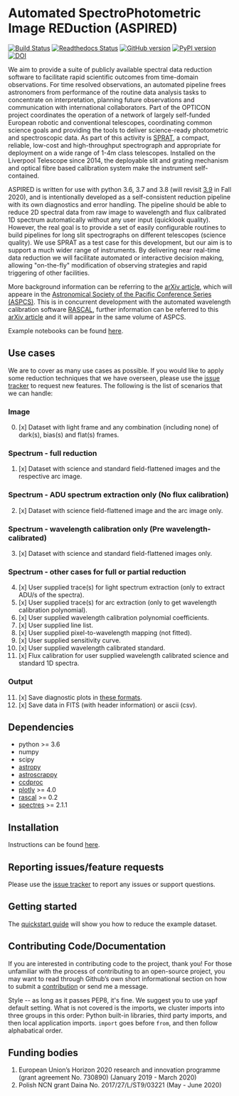 # Automated SpectroPhotometric Image REDuction (ASPIRED)
[![Build Status](https://travis-ci.com/cylammarco/ASPIRED.svg?branch=dev)](https://travis-ci.com/cylammarco/ASPIRED)
[![Readthedocs Status](https://readthedocs.org/projects/aspired/badge/?version=latest&style=flat)](https://aspired.readthedocs.io/en/latest/)
[![GitHub version](https://badge.fury.io/gh/cylammarco%2Faspired.svg)](https://badge.fury.io/gh/cylammarco%2Faspired)
[![PyPI version](https://badge.fury.io/py/aspired.svg)](https://badge.fury.io/py/aspired)
[![DOI](https://zenodo.org/badge/DOI/10.5281/zenodo.4127294.svg)](https://doi.org/10.5281/zenodo.4127294)

We aim to provide a suite of publicly available spectral data reduction software to facilitate rapid scientific outcomes from time-domain observations. For time resolved observations, an automated pipeline frees astronomers from performance of the routine data analysis tasks to concentrate on interpretation, planning future observations and communication with international collaborators. Part of the OPTICON project coordinates the operation of a network of largely self-funded European robotic and conventional telescopes, coordinating common science goals and providing the tools to deliver science-ready photometric and spectroscopic data. As part of this activity is  [SPRAT](https://ui.adsabs.harvard.edu/abs/2014SPIE.9147E..8HP/abstract), a compact, reliable, low-cost and high-throughput spectrograph and appropriate for deployment on a wide range of 1-4m class telescopes. Installed on the Liverpool Telescope since 2014, the deployable slit and grating mechanism and optical fibre based calibration system make the instrument self-contained.

ASPIRED is written for use with python 3.6, 3.7 and 3.8 (will revisit [3.9](https://www.python.org/dev/peps/pep-0596/) in Fall 2020), and is intentionally developed as a self-consistent reduction pipeline with its own diagnostics and error handling. The pipeline should be able to reduce 2D spectral data from raw image to wavelength and flux calibrated 1D spectrum automatically without any user input (quicklook quality). However, the real goal is to provide a set of easily configurable routines to build pipelines for long slit spectrographs on different telescopes (science quality). We use SPRAT as a test case for this development, but our aim is to support a much wider range of instruments. By delivering near real-time data reduction we will facilitate automated or interactive decision making, allowing "on-the-fly" modification of observing strategies and rapid triggering of other facilities.

More background information can be referring to the [arXiv article](https://ui.adsabs.harvard.edu/abs/2019arXiv191205885L/abstract), which will appeare in the [Astronomical Society of the Pacific Conference Series (ASPCS)](http://www.aspbooks.org/a/volumes/upcoming/?book_id=606). This is in concurrent development with the automated wavelength calibration software [RASCAL](https://github.com/jveitchmichaelis/rascal), further information can be referred to this [arXiv article](https://ui.adsabs.harvard.edu/abs/2019arXiv191205883V/abstract) and it will appear in the same volume of ASPCS.

Example notebooks can be found [here](https://github.com/cylammarco/ASPIRED-example).

## Use cases
We are to cover as many use cases as possible. If you would like to apply some reduction techniques that we have overseen, please use the [issue tracker](https://github.com/cylammarco/ASPIRED/issues) to request new features. The following is the list of scenarios that we can handle:

### Image
0. [x] Dataset with light frame and any combination (including none) of dark(s), bias(s) and flat(s) frames.

### Spectrum - full reduction
1. [x] Dataset with science and standard field-flattened images and the respective arc image.

### Spectrum - ADU spectrum extraction only (No flux calibration)
2. [x] Dataset with science field-flattened image and the arc image only.

### Spectrum - wavelength calibration only (Pre wavelength-calibrated)
3. [x] Dataset with science and standard field-flattened images only.

### Spectrum - other cases for full or partial reduction
4. [x] User supplied trace(s) for light spectrum extraction (only to extract ADU/s of the spectra).
5. [x] User supplied trace(s) for arc extraction (only to get wavelength calibration polynomial).
6. [x] User supplied wavelength calibration polynomial coefficients.
7. [x] User supplied line list.
8. [x] User supplied pixel-to-wavelength mapping (not fitted).
9. [x] User supplied sensitivity curve.
10. [x] User supplied wavelength calibrated standard.
11. [x] Flux calibration for user supplied wavelength calibrated science and standard 1D spectra.

### Output
11. [x] Save diagnostic plots in [these formats](https://plotly.com/python/renderers/#setting-the-default-renderer).
12. [x] Save data in FITS (with header information) or ascii (csv).

## Dependencies
* python >= 3.6
* numpy
* scipy
* [astropy](https://github.com/astropy/astropy)
* [astroscrappy](https://github.com/astropy/astroscrappy)
* [ccdproc](https://github.com/astropy/ccdproc)
* [plotly](https://github.com/plotly/plotly.py) >= 4.0
* [rascal](https://github.com/jveitchmichaelis/rascal) >= 0.2
* [spectres](https://github.com/ACCarnall/SpectRes) >= 2.1.1

## Installation
Instructions can be found [here](https://aspired.readthedocs.io/en/latest/installation/pip.html).

## Reporting issues/feature requests
Please use the [issue tracker](https://github.com/cylammarco/ASPIRED/issues) to report any issues or support questions.

## Getting started
The [quickstart guide](https://aspired.readthedocs.io/en/latest/tutorials/quickstart.html) will show you how to reduce the example dataset.

## Contributing Code/Documentation
If you are interested in contributing code to the project, thank you! For those unfamiliar with the process of contributing to an open-source project, you may want to read through Github’s own short informational section on how to submit a [contribution](https://opensource.guide/how-to-contribute/#how-to-submit-a-contribution) or send me a message.

Style -- as long as it passes PEP8, it's fine. We suggest you to use yapf default setting. What is not covered is the imports, we cluster imports into three groups in this order: Python built-in libraries, third party imports, and then local application imports. `import` goes before `from`, and then follow alphabatical order.

## Funding bodies
1. European Union’s Horizon 2020 research and innovation programme (grant agreement No. 730890)
(January 2019 - March 2020)
2. Polish NCN grant Daina No. 2017/27/L/ST9/03221
(May - June 2020)
